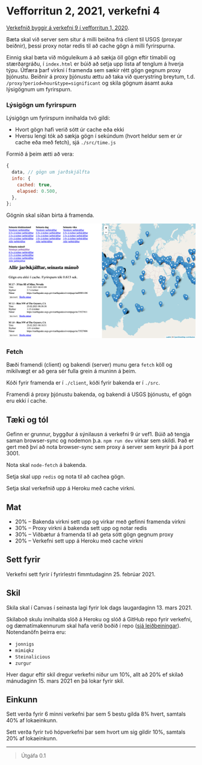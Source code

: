 # Vefforritun 2, 2021, verkefni 4

[Verkefnið byggir á verkefni 9 í vefforritun 1, 2020](https://github.com/vefforritun/vef1-2020-v9-synilausn).

Bæta skal við server sem situr á milli beiðna frá client til USGS (proxyar beiðnir), þessi proxy notar redis til að cache gögn á milli fyrirspurna.

Einnig skal bæta við möguleikum á að sækja öll gögn eftir tímabili og stærðargráðu, í `index.html` er búið að setja upp lista af tenglum á hverja týpu. Útfæra þarf virkni í framenda sem sækir rétt gögn gegnum proxy þjónustu. Beiðnir á proxy þjónustu ættu að taka við querystring breytum, t.d. `/proxy?period=hour&type=significant` og skila gögnum ásamt auka lýsigögnum um fyrirspurn.

### Lýsigögn um fyrirspurn

Lýsigögn um fyrirspurn innihalda tvö gildi:

* Hvort gögn hafi verið sótt úr cache eða ekki
* Hversu lengi tók að sækja gögn í sekúndum (hvort heldur sem er úr cache eða með fetch), sjá `./src/time.js`

Formið á þeim ætti að vera:

```javascript
{
  data, // gögn um jarðskjálfta
  info: {
    cached: true,
    elapsed: 0.500,
  },
};
```

Gögnin skal síðan birta á framenda.

![](./utlit.png)

### Fetch

Bæði framendi (client) og bakendi (server) munu gera `fetch` köll og mikilvægt er að gera sér fulla grein á muninn á þeim.

Kóði fyrir framenda er í `./client`, kóði fyrir bakenda er í `./src`.

Framendi á proxy þjónustu bakenda, og bakendi á USGS þjónustu, ef gögn eru ekki í cache.

## Tæki og tól

Gefinn er grunnur, byggður á sýnilausn á verkefni 9 úr vef1. Búið að tengja saman browser-sync og nodemon þ.a. `npm run dev` virkar sem skildi. Það er gert með því að nota browser-sync sem proxy á server sem keyrir þá á port 3001.

Nota skal `node-fetch` á bakenda.

Setja skal upp `redis` og nota til að cachea gögn.

Setja skal verkefnið upp á Heroku með cache virkni.
## Mat

* 20% – Bakenda virkni sett upp og virkar með gefinni framenda virkni
* 30% – Proxy virkni á bakenda sett upp og notar redis
* 30% – Viðbætur á framenda til að geta sótt gögn gegnum proxy
* 20% – Verkefni sett upp á Heroku með cache virkni

## Sett fyrir

Verkefni sett fyrir í fyrirlestri fimmtudaginn 25. febrúar 2021.

## Skil

Skila skal í Canvas í seinasta lagi fyrir lok dags laugardaginn 13. mars 2021.

Skilaboð skulu innihalda slóð á Heroku og slóð á GitHub repo fyrir verkefni, og dæmatímakennurum skal hafa verið boðið í repo ([sjá leiðbeiningar](https://docs.github.com/en/free-pro-team@latest/github/setting-up-and-managing-your-github-user-account/inviting-collaborators-to-a-personal-repository)). Notendanöfn þeirra eru:

* `jonnigs`
* `mimiqkz`
* `Steinalicious`
* `zurgur`

Hver dagur eftir skil dregur verkefni niður um 10%, allt að 20% ef skilað mánudaginn 15. mars 2021 en þá lokar fyrir skil.

## Einkunn

Sett verða fyrir 6 minni verkefni þar sem 5 bestu gilda 8% hvert, samtals 40% af lokaeinkunn.

Sett verða fyrir tvö hópverkefni þar sem hvort um sig gildir 10%, samtals 20% af lokaeinkunn.

---

> Útgáfa 0.1
